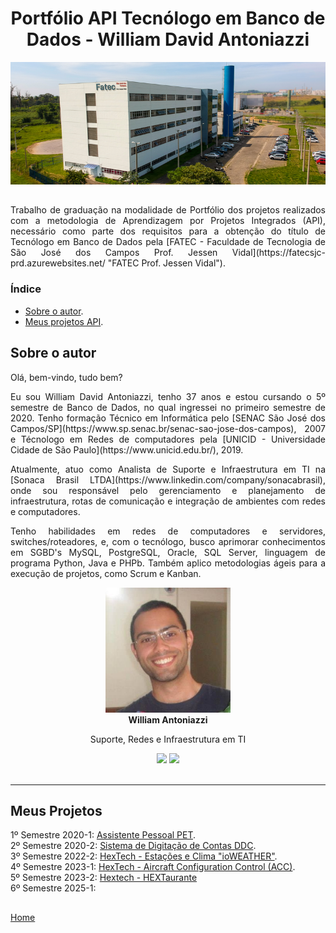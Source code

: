 <div align="center">

# Portfólio API Tecnólogo em Banco de Dados - William David Antoniazzi

<!-- <div align="center"> -->
    
![FATEC - Faculdade de Tecnologia de São José dos Campos Prof. Jessen Vidal](./docsandimages/fatec/prediosjk771x300.png)

</div>

##
<p align="justify">Trabalho de graduação na modalidade de Portfólio dos projetos realizados com a metodologia de Aprendizagem por Projetos Integrados (API), necessário como parte dos requisitos para a obtenção do título de Tecnólogo em Banco de Dados pela [FATEC - Faculdade de Tecnologia de São José dos Campos Prof. Jessen Vidal](https://fatecsjc-prd.azurewebsites.net/ "FATEC Prof. Jessen Vidal").</p>

### Índice

- [Sobre o autor](#sobre-o-autor).
- [Meus projetos API](#meus-projetos).

## Sobre o autor

<p align="justify">Olá, bem-vindo, tudo bem? </p>
<p align="justify">Eu sou William David Antoniazzi, tenho 37 anos e estou cursando o 5º semestre de Banco de Dados, no qual ingressei no primeiro semestre de 2020. Tenho formação Técnico em Informática pelo [SENAC São José dos Campos/SP](https://www.sp.senac.br/senac-sao-jose-dos-campos), 2007 e Técnologo em Redes de computadores pela [UNICID - Universidade Cidade de São Paulo](https://www.unicid.edu.br/), 2019.</p>

<!-- <p align="justify">Durante a gradução, a cada semestre é desenvovido um projeto integrando as disciplinas do semestre e problemas reais do mercado de trabalho em parcerias com empresas convidadas pela entidade, API - Aprendizagem por Projetos Integrados.
Com a API tive a oportudade em colocar em prática o conteúdo estudado e pesquisar novas soluções para atender a demanda e construir soluções que atendam o cliente, agregando valor, além de tal base preparar o aluno para os desafios reais do mercado de trabalho. </p> -->

<p align="justify">Atualmente, atuo como Analista de Suporte e Infraestrutura em TI na [Sonaca Brasil LTDA](https://www.linkedin.com/company/sonacabrasil), onde sou responsável pelo gerenciamento e planejamento de infraestrutura, rotas de comunicação e integração de ambientes com redes e computadores.<p>

<p align="justify">Tenho habilidades em redes de computadores e servidores, switches/roteadores, e, com o tecnólogo, busco aprimorar conhecimentos em SGBD's MySQL, PostgreSQL, Oracle, SQL Server, linguagem de programa Python, Java e PHPb. Também aplico metodologias ágeis para a execução de projetos, como Scrum e Kanban.<p>

<div align="center">
<img src="./docsandimages/william.antoniazzi.jpg" width="200px;"/><br/>
<b>William Antoniazzi</b>
<p>Suporte, Redes e Infraestrutura em TI</p>
<a href="https://github.com/williamantoniazzi"><img src="https://img.shields.io/badge/Github-WilliamAntoniazzi-blue?style=flat-square&logo=github"></a> <a href="https://www.linkedin.com/in/williamantoniazzi/"><img src="https://img.shields.io/badge/LinkedIn-WilliamAntoniazzi-blue?style=flat-square&logo=linkedin"></a>

</div>
<!--
<table border="0" align="center">
    <tr>
        <td colspan="2" align="center"><img src="./docsandimages/william.antoniazzi.jpg" width="200px;"/><br/><b>William Antoniazzi</b></a><br/> Suporte, Redes e Infraestrutura em TI
        </td>
    </tr>
    <tr align="center">
        <td>
            <div>
            <a href="https://github.com/williamantoniazzi"><img src="https://img.shields.io/badge/Github-WilliamAntoniazzi-blue?style=flat-square&logo=github"></a>
            </div>
        </td>
        <td>
            <div>
            <a href="https://www.linkedin.com/in/williamantoniazzi/"><img src="https://img.shields.io/badge/LinkedIn-WilliamAntoniazzi-blue?style=flat-square&logo=linkedin"></a>
            </div>
        </td>
    </tr>
</table>
-->
<br/>

---

## Meus Projetos

1º Semestre 2020-1: [Assistente Pessoal PET](./semesters/sem1_api.md). <br/>
2º Semestre 2020-2: [Sistema de Digitação de Contas DDC](./semesters/sem2_api.md). <br/>
3º Semestre 2022-2: [HexTech - Estações e Clima "ioWEATHER"](./semesters/sem3_api.md). <br/>
4º Semestre 2023-1: [HexTech - Aircraft Configuration Control (ACC)](./semesters/sem4_api.md). <br/>
5º Semestre 2023-2: [Hextech - HEXTaurante](./semesters/sem5_api.md) <br/> 
6º Semestre 2025-1: <br/>

## 

[Home](#portfólio-api-tecnólogo-em-banco-de-dados---william-david-antoniazzi)
